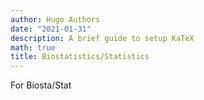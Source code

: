```yaml
---
author: Hugo Authors
date: "2021-01-31"
description: A brief guide to setup KaTeX
math: true
title: Biostatistics/Statistics
---
```


For Biosta/Stat
